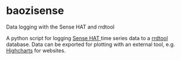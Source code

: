 # baozisense
Data logging with the Sense HAT and rrdtool

A python script for logging [Sense HAT ](https://www.raspberrypi.org/products/sense-hat/) time series data to a [rrdtool](http://oss.oetiker.ch/rrdtool/) database. Data can be exported for plotting  with an external tool, e.g. [Highcharts](http://www.highcharts.com/) for websites.
